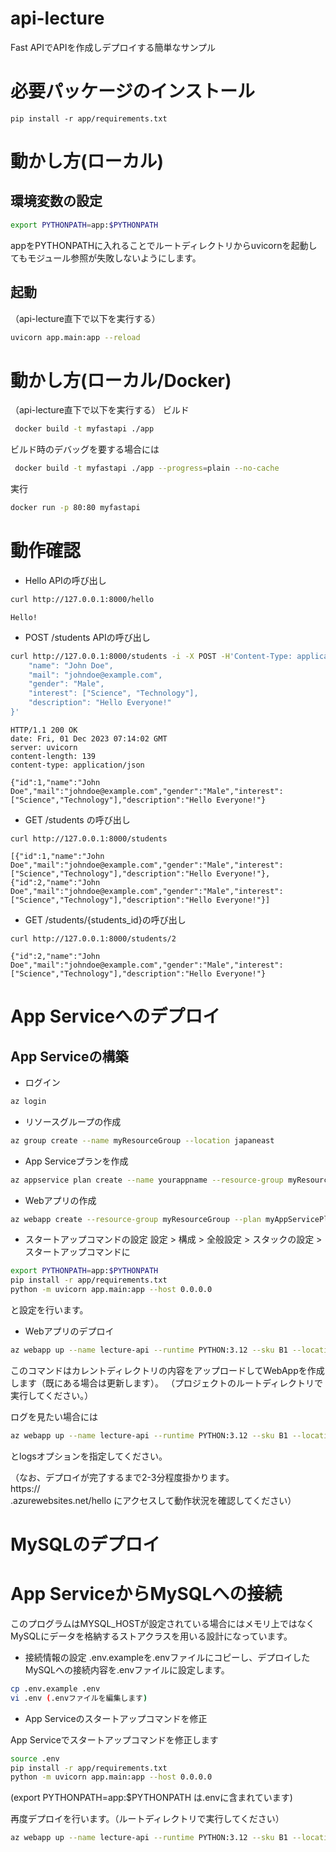 # api-lecture
Fast APIでAPIを作成しデプロイする簡単なサンプル

# 必要パッケージのインストール

```basha
pip install -r app/requirements.txt
```

# 動かし方(ローカル)

## 環境変数の設定
```bash
export PYTHONPATH=app:$PYTHONPATH
```
appをPYTHONPATHに入れることでルートディレクトリからuvicornを起動してもモジュール参照が失敗しないようにします。

## 起動
（api-lecture直下で以下を実行する）
```bash
uvicorn app.main:app --reload
```

# 動かし方(ローカル/Docker)
（api-lecture直下で以下を実行する）
ビルド
```bash
 docker build -t myfastapi ./app
```
ビルド時のデバッグを要する場合には
```bash
 docker build -t myfastapi ./app --progress=plain --no-cache
```

実行
```bash
docker run -p 80:80 myfastapi
```

# 動作確認

* Hello APIの呼び出し
```bash
curl http://127.0.0.1:8000/hello
```

```
Hello!
```

* POST /students APIの呼び出し
```bash
curl http://127.0.0.1:8000/students -i -X POST -H'Content-Type: application/json' -d'{
    "name": "John Doe",
    "mail": "johndoe@example.com",
    "gender": "Male",
    "interest": ["Science", "Technology"],
    "description": "Hello Everyone!"
}'
```

```
HTTP/1.1 200 OK
date: Fri, 01 Dec 2023 07:14:02 GMT
server: uvicorn
content-length: 139
content-type: application/json

{"id":1,"name":"John Doe","mail":"johndoe@example.com","gender":"Male","interest":["Science","Technology"],"description":"Hello Everyone!"}
```

* GET /students の呼び出し

```
curl http://127.0.0.1:8000/students
```

```
[{"id":1,"name":"John Doe","mail":"johndoe@example.com","gender":"Male","interest":["Science","Technology"],"description":"Hello Everyone!"},{"id":2,"name":"John Doe","mail":"johndoe@example.com","gender":"Male","interest":["Science","Technology"],"description":"Hello Everyone!"}]
```

* GET /students/{students_id}の呼び出し

```
curl http://127.0.0.1:8000/students/2
```

```
{"id":2,"name":"John Doe","mail":"johndoe@example.com","gender":"Male","interest":["Science","Technology"],"description":"Hello Everyone!"}
```
# App Serviceへのデプロイ

## App Serviceの構築

* ログイン

```bash
az login
```

* リソースグループの作成
```bash
az group create --name myResourceGroup --location japaneast
```

* App Serviceプランを作成
```bash
az appservice plan create --name yourappname --resource-group myResourceGroup --sku B1 --is-linux
```

* Webアプリの作成
```bash
az webapp create --resource-group myResourceGroup --plan myAppServicePlan --name lecture-api --runtime "PYTHON:3.12" --deployment-local-git
```

* スタートアップコマンドの設定
設定 > 構成 > 全般設定 > スタックの設定 > スタートアップコマンドに
```bash
export PYTHONPATH=app:$PYTHONPATH
pip install -r app/requirements.txt
python -m uvicorn app.main:app --host 0.0.0.0
```
と設定を行います。


* Webアプリのデプロイ
```bash
az webapp up --name lecture-api --runtime PYTHON:3.12 --sku B1 --location japaneast --resource-group myResourceGroup --plan myAppServicePlan
```
このコマンドはカレントディレクトリの内容をアップロードしてWebAppを作成します（既にある場合は更新します）。
（プロジェクトのルートディレクトリで実行してください。）


ログを見たい場合には
```bash
az webapp up --name lecture-api --runtime PYTHON:3.12 --sku B1 --location japaneast --resource-group myResourceGroup --plan myAppServicePlan --logs
```
とlogsオプションを指定してください。

（なお、デプロイが完了するまで2-3分程度掛かります。
https://<app-name>.azurewebsites.net/hello
にアクセスして動作状況を確認してください）

# MySQLのデプロイ


# App ServiceからMySQLへの接続

このプログラムはMYSQL_HOSTが設定されている場合にはメモリ上ではなくMySQLにデータを格納するストアクラスを用いる設計になっています。

* 接続情報の設定
.env.exampleを.envファイルにコピーし、デプロイしたMySQLへの接続内容を.envファイルに設定します。

```bash
cp .env.example .env
vi .env (.envファイルを編集します)
```

* App Serviceのスタートアップコマンドを修正

App Serviceでスタートアップコマンドを修正します
```bash
source .env
pip install -r app/requirements.txt
python -m uvicorn app.main:app --host 0.0.0.0
```
(export PYTHONPATH=app:$PYTHONPATH は.envに含まれています)

再度デプロイを行います。（ルートディレクトリで実行してください）
```bash
az webapp up --name lecture-api --runtime PYTHON:3.12 --sku B1 --location japaneast --resource-group myResourceGroup --plan myAppServicePlan
```
